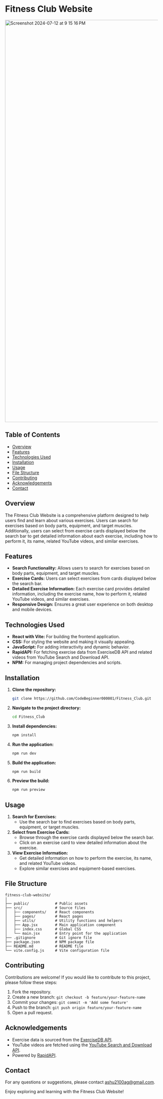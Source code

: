 # Fitness Club Website
<img width="1320" alt="Screenshot 2024-07-12 at 9 15 16 PM" src="https://github.com/user-attachments/assets/29916270-bc12-4f3d-9888-27da7236fb1e">

## Table of Contents
- [Overview](#overview)
- [Features](#features)
- [Technologies Used](#technologies-used)
- [Installation](#installation)
- [Usage](#usage)
- [File Structure](#file-structure)
- [Contributing](#contributing)
- [Acknowledgements](#acknowledgements)
- [Contact](#contact)

## Overview
The Fitness Club Website is a comprehensive platform designed to help users find and learn about various exercises. Users can search for exercises based on body parts, equipment, and target muscles. Additionally, users can select from exercise cards displayed below the search bar to get detailed information about each exercise, including how to perform it, its name, related YouTube videos, and similar exercises.

## Features
- **Search Functionality:** Allows users to search for exercises based on body parts, equipment, and target muscles.
- **Exercise Cards:** Users can select exercises from cards displayed below the search bar.
- **Detailed Exercise Information:** Each exercise card provides detailed information, including the exercise name, how to perform it, related YouTube videos, and similar exercises.
- **Responsive Design:** Ensures a great user experience on both desktop and mobile devices.

## Technologies Used
- **React with Vite:** For building the frontend application.
- **CSS:** For styling the website and making it visually appealing.
- **JavaScript:** For adding interactivity and dynamic behavior.
- **RapidAPI:** For fetching exercise data from ExerciseDB API and related videos from YouTube Search and Download API.
- **NPM:** For managing project dependencies and scripts.

## Installation
1. **Clone the repository:**
   ```bash
   git clone https://github.com/CodeBeginner000001/Fitness_Club.git
   ```
2. **Navigate to the project directory:**
   ```bash
   cd Fitness_Club
   ```
3. **Install dependencies:**
   ```bash
   npm install
   ```
4. **Run the application:**
   ```bash
   npm run dev
   ```
5. **Build the application:**
   ```bash
   npm run build
   ```
6. **Preview the build:**
   ```bash
   npm run preview
   ```

## Usage
1. **Search for Exercises:**
   - Use the search bar to find exercises based on body parts, equipment, or target muscles.
2. **Select from Exercise Cards:**
   - Browse through the exercise cards displayed below the search bar.
   - Click on an exercise card to view detailed information about the exercise.
3. **View Exercise Information:**
   - Get detailed information on how to perform the exercise, its name, and related YouTube videos.
   - Explore similar exercises and equipment-based exercises.

## File Structure
```
fitness-club-website/
│
├── public/            # Public assets
├── src/               # Source files
│   ├── components/    # React components
│   ├── pages/         # React pages
│   ├── utils/         # Utility functions and helpers
│   ├── App.jsx        # Main application component
│   ├── index.css      # Global CSS
│   └── main.jsx       # Entry point for the application
├── .gitignore         # Git ignore file
├── package.json       # NPM package file
├── README.md          # README file
└── vite.config.js     # Vite configuration file
```

## Contributing
Contributions are welcome! If you would like to contribute to this project, please follow these steps:
1. Fork the repository.
2. Create a new branch: `git checkout -b feature/your-feature-name`
3. Commit your changes: `git commit -m 'Add some feature'`
4. Push to the branch: `git push origin feature/your-feature-name`
5. Open a pull request.

## Acknowledgements
- Exercise data is sourced from the [ExerciseDB API](https://rapidapi.com/justin-WFnsXH_t6/api/exercisedb).
- YouTube videos are fetched using the [YouTube Search and Download API](https://rapidapi.com/h0p3rwe/api/youtube-search-and-download).
- Powered by [RapidAPI](https://rapidapi.com/).

## Contact
For any questions or suggestions, please contact [ashu2100ag@gmail.com](mailto:ashu2100ag@gmail.com).

Enjoy exploring and learning with the Fitness Club Website!
